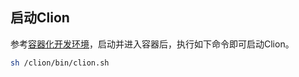 ## 启动Clion

参考[容器化开发环境](https://github.com/fanxingzju/docker_development_images/blob/master/docs/容器化开发环境.md)，启动并进入容器后，执行如下命令即可启动Clion。

```bash
sh /clion/bin/clion.sh
```
